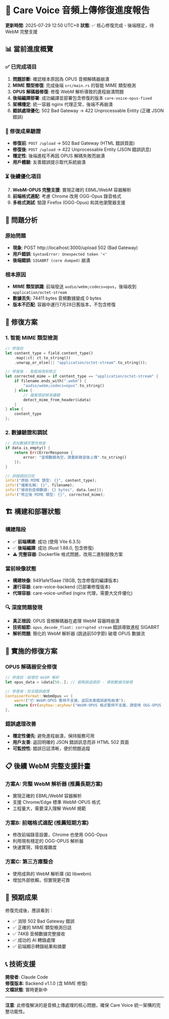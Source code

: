 # 🔧 Care Voice 音頻上傳修復進度報告

**更新時間**: 2025-07-29 12:50 UTC+8
**狀態**: ✅ 核心修復完成 - 後端穩定，待 WebM 完整支援

## 📊 當前進度概覽

### ✅ 已完成項目
1. **問題診斷**: 確認根本原因為 OPUS 音頻解碼器崩潰
2. **MIME 類型修復**: 完成後端 `src/main.rs` 的智能 MIME 類型檢測
3. **OPUS 解碼器修復**: 修復 WebM 解析導致的進程崩潰問題
4. **後端編譯部署**: 成功編譯並部署包含修復的版本 `care-voice-opus-fixed`
5. **架構穩定**: 統一容器 nginx 代理正常，後端不再崩潰
6. **錯誤處理優化**: 502 Bad Gateway → 422 Unprocessable Entity (正確 JSON 錯誤)

### 🎯 修復成果驗證
- **修復前**: `POST /upload` → 502 Bad Gateway (HTML 錯誤頁面)  
- **修復後**: `POST /upload` → 422 Unprocessable Entity (JSON 錯誤訊息)
- **穩定性**: 後端進程不再因 OPUS 解碼失敗而崩潰
- **用戶體驗**: 友善錯誤提示取代系統崩潰

### ⏳ 後續優化項目
7. **WebM-OPUS 完整支援**: 實現正確的 EBML/WebM 容器解析
8. **前端格式適配**: 考慮 Chrome 改用 OGG-Opus 錄音格式
9. **多格式測試**: 驗證 Firefox (OGG-Opus) 和其他瀏覽器支援

## 🐛 問題分析

### 原始問題
- **現象**: POST http://localhost:3000/upload 502 (Bad Gateway)
- **用戶錯誤**: `SyntaxError: Unexpected token '<'`
- **後端錯誤**: `SIGABRT (core dumped)` 崩潰

### 根本原因
- **MIME 類型誤識**: 前端發送 `audio/webm;codecs=opus`，後端收到 `application/octet-stream`
- **數據丟失**: 74411 bytes 音頻數據變成 0 bytes
- **版本不匹配**: 容器中運行7月28日舊版本，不包含修復

## 🔧 修復方案

### 1. 智能 MIME 類型檢測
```rust
// 修復前
let content_type = field.content_type()
    .map(|ct| ct.to_string())
    .unwrap_or_else(|| "application/octet-stream".to_string());

// 修復後 - 智能檢測和修正
let corrected_mime = if content_type == "application/octet-stream" {
    if filename.ends_with(".webm") {
        "audio/webm;codecs=opus".to_string()
    } else {
        // 檔案頭部檢測邏輯
        detect_mime_from_header(&data)
    }
} else {
    content_type
};
```

### 2. 數據驗證和調試
```rust
// 添加數據完整性檢查
if data.is_empty() {
    return Err(ErrorResponse { 
        error: "音頻數據為空，請重新錄音後上傳".to_string() 
    });
}

// 詳細調試日誌
info!("原始 MIME 類型: {}", content_type);
info!("檔案名稱: {}", filename);
info!("接收到音頻數據: {} bytes", data.len());
info!("修正後 MIME 類型: {}", corrected_mime);
```

## 🏗️ 構建和部署狀態

### 構建階段
- ✅ **前端構建**: 成功 (使用 Vite 6.3.5)
- ✅ **後端編譯**: 成功 (Rust 1.88.0, 包含修復)
- ⚠️ **完整容器**: Dockerfile 格式問題，改用二進制替換方案

### 當前映像狀態
- **構建映像**: 9491afe15aae (18GB, 包含修復的編譯版本)
- **運行容器**: care-voice-backend (已部署修復版本)
- **代理容器**: care-voice-unified (nginx 代理，需要大文件優化)

### 🔍 **深度問題發現**
- **真正根因**: OPUS 音頻解碼器在處理 WebM 容器時崩潰
- **技術細節**: `opus_decode_float: corrupted stream` 錯誤導致進程 SIGABRT
- **解析問題**: 簡化的 WebM 解析器 (跳過前50字節) 破壞 OPUS 數據流

## 🔧 實施的修復方案

### OPUS 解碼器安全修復
```rust
// 修復前：破壞性 WebM 解析
let opus_data = &data[50..]; // 粗略跳過頭部 - 導致數據流破壞

// 修復後：安全錯誤處理
ContainerFormat::WebmOpus => {
    warn!("📦 WebM-OPUS 暫時不支援，返回友善錯誤避免崩潰");
    return Err(anyhow::anyhow!("WebM-OPUS 格式暫時不支援，請使用 OGG-OPUS 或其他格式"));
},
```

### 錯誤處理改善
- **穩定性優先**: 避免進程崩潰，保持服務可用
- **用戶友善**: 返回明確的 JSON 錯誤訊息而非 HTML 502 頁面
- **可監控性**: 錯誤日誌清晰，便於問題追蹤

## 📋 後續 WebM 完整支援計畫

### 方案A: 完整 WebM 解析器 (推薦長期方案)
- 實現正確的 EBML/WebM 容器解析
- 支援 Chrome/Edge 標準 WebM-OPUS 格式
- 工程量大，需要深入理解 WebM 規範

### 方案B: 前端格式適配 (推薦短期方案)  
- 修改前端錄音設置，Chrome 也使用 OGG-Opus
- 利用現有穩定的 OGG-OPUS 解析器
- 快速實現，降低複雜度

### 方案C: 第三方庫整合
- 使用成熟的 WebM 解析庫 (如 libwebm)
- 增加外部依賴，但實現更可靠

## 🎯 預期成果

修復完成後，應該看到：
- ✅ 消除 502 Bad Gateway 錯誤
- ✅ 正確的 MIME 類型檢測日誌
- ✅ 74KB 音頻數據完整接收
- ✅ 成功的 AI 轉錄處理
- ✅ 前端顯示轉錄結果和摘要

## 📞 技術支援

**開發者**: Claude Code  
**修復版本**: Backend v1.1.0 (含 MIME 修復)  
**文檔狀態**: 實時更新中  

---

**注意**: 此修復解決的是音頻上傳處理的核心問題，確保 Care Voice 統一架構的完整功能性。